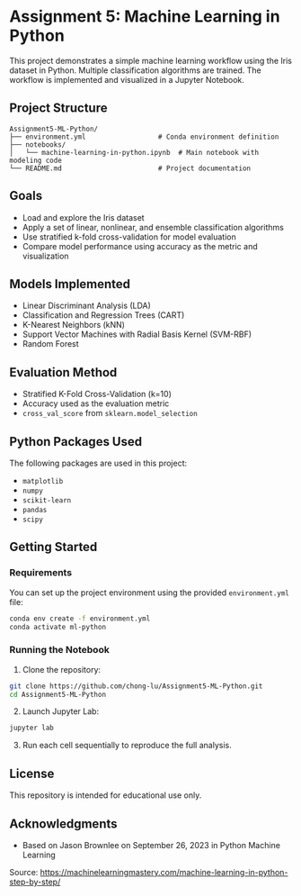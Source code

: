 # Assignment 5: Machine Learning in Python

This project demonstrates a simple machine learning workflow using the Iris dataset in Python. Multiple classification algorithms are trained. The workflow is implemented and visualized in a Jupyter Notebook.

## Project Structure

```
Assignment5-ML-Python/
├── environment.yml                  # Conda environment definition
├── notebooks/
│   └── machine-learning-in-python.ipynb  # Main notebook with modeling code
└── README.md                        # Project documentation
```

## Goals

* Load and explore the Iris dataset
* Apply a set of linear, nonlinear, and ensemble classification algorithms
* Use stratified k-fold cross-validation for model evaluation
* Compare model performance using accuracy as the metric and visualization

## Models Implemented

* Linear Discriminant Analysis (LDA)
* Classification and Regression Trees (CART)
* K-Nearest Neighbors (kNN)
* Support Vector Machines with Radial Basis Kernel (SVM-RBF)
* Random Forest

## Evaluation Method

* Stratified K-Fold Cross-Validation (k=10)
* Accuracy used as the evaluation metric
* `cross_val_score` from `sklearn.model_selection`

## Python Packages Used

The following packages are used in this project:

* `matplotlib`
* `numpy`
* `scikit-learn`
* `pandas`
* `scipy`

## Getting Started

### Requirements

You can set up the project environment using the provided `environment.yml` file:

```bash
conda env create -f environment.yml
conda activate ml-python
```
### Running the Notebook

1. Clone the repository:

```bash
git clone https://github.com/chong-lu/Assignment5-ML-Python.git
cd Assignment5-ML-Python
```

2. Launch Jupyter Lab:

```bash
jupyter lab
```

3. Run each cell sequentially to reproduce the full analysis.

## License

This repository is intended for educational use only.

## Acknowledgments

- Based on Jason Brownlee on September 26, 2023 in Python Machine Learning

Source: https://machinelearningmastery.com/machine-learning-in-python-step-by-step/

